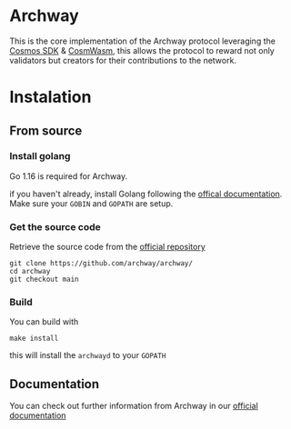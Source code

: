 # Archway
This is the core implementation of the Archway protocol leveraging the [Cosmos SDK](https://cosmos.network) & [CosmWasm](https://cosmwasm.com), this allows the protocol to reward not only validators but creators for their contributions to the network.

# Instalation
## From source
### Install golang
Go 1.16 is required for Archway.

if you haven't already, install Golang following the [offical documentation](https://golang.org/doc/install). Make sure your `GOBIN` and `GOPATH` are setup.

### Get the source code
Retrieve the source code from the [official repository](https://github.com/archway/archway)

```
git clone https://github.com/archway/archway/
cd archway 
git checkout main
```

### Build
You can build with

```
make install
```

this will install the `archwayd` to your `GOPATH`

## Documentation
You can check out further information from Archway in our [official documentation](https://docs.archway.io)


